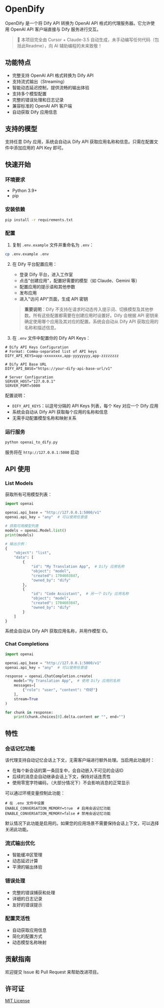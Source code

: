 # OpenDify

OpenDify 是一个将 Dify API 转换为 OpenAI API 格式的代理服务器。它允许使用 OpenAI API 客户端直接与 Dify 服务进行交互。

> 🌟 本项目完全由 Cursor + Claude-3.5 自动生成，未手动编写任何代码（包括此Readme），向 AI 辅助编程的未来致敬！

## 功能特点

- 完整支持 OpenAI API 格式转换为 Dify API
- 支持流式输出（Streaming）
- 智能动态延迟控制，提供流畅的输出体验
- 支持多个模型配置
- 完整的错误处理和日志记录
- 兼容标准的 OpenAI API 客户端
- 自动获取 Dify 应用信息

## 支持的模型

支持任意 Dify 应用，系统会自动从 Dify API 获取应用名称和信息。只需在配置文件中添加应用的 API Key 即可。

## 快速开始

### 环境要求

- Python 3.9+
- pip

### 安装依赖

```bash
pip install -r requirements.txt
```

### 配置

1. 复制 `.env.example` 文件并重命名为 `.env`：
```bash
cp .env.example .env
```

2. 在 Dify 平台配置应用：
   - 登录 Dify 平台，进入工作室
   - 点击"创建应用"，配置好需要的模型（如 Claude、Gemini 等）
   - 配置应用的提示语和其他参数
   - 发布应用
   - 进入"访问 API"页面，生成 API 密钥

   > **重要说明**：Dify 不支持在请求时动态传入提示词、切换模型及其他参数。所有这些配置都需要在创建应用时设置好。Dify 会根据 API 密钥来确定使用哪个应用及其对应的配置。系统会自动从 Dify API 获取应用的名称和描述信息。

3. 在 `.env` 文件中配置你的 Dify API Keys：
```env
# Dify API Keys Configuration
# Format: Comma-separated list of API keys
DIFY_API_KEYS=app-xxxxxxxx,app-yyyyyyyy,app-zzzzzzzz

# Dify API Base URL
DIFY_API_BASE="https://your-dify-api-base-url/v1"

# Server Configuration
SERVER_HOST="127.0.0.1"
SERVER_PORT=5000
```

配置说明：
- `DIFY_API_KEYS`：以逗号分隔的 API Keys 列表，每个 Key 对应一个 Dify 应用
- 系统会自动从 Dify API 获取每个应用的名称和信息
- 无需手动配置模型名称和映射关系

### 运行服务

```bash
python openai_to_dify.py
```

服务将在 `http://127.0.0.1:5000` 启动

## API 使用

### List Models

获取所有可用模型列表：

```python
import openai

openai.api_base = "http://127.0.0.1:5000/v1"
openai.api_key = "any"  # 可以使用任意值

# 获取可用模型列表
models = openai.Model.list()
print(models)

# 输出示例：
{
    "object": "list",
    "data": [
        {
            "id": "My Translation App",  # Dify 应用名称
            "object": "model",
            "created": 1704603847,
            "owned_by": "dify"
        },
        {
            "id": "Code Assistant",  # 另一个 Dify 应用名称
            "object": "model",
            "created": 1704603847,
            "owned_by": "dify"
        }
    ]
}
```

系统会自动从 Dify API 获取应用名称，并用作模型 ID。

### Chat Completions

```python
import openai

openai.api_base = "http://127.0.0.1:5000/v1"
openai.api_key = "any"  # 可以使用任意值

response = openai.ChatCompletion.create(
    model="My Translation App",  # 使用 Dify 应用的名称
    messages=[
        {"role": "user", "content": "你好"}
    ],
    stream=True
)

for chunk in response:
    print(chunk.choices[0].delta.content or "", end="")
```

## 特性

### 会话记忆功能

该代理支持自动记忆会话上下文，无需客户端进行额外处理。当启用此功能时：

- 在每个新会话的第一条回复中，会自动嵌入不可见的会话ID
- 后续的消息会自动继承会话上下文，保持对话连贯性
- 使用零宽字符编码，（大部分情况下）不会影响消息的正常显示

可以通过环境变量控制此功能：

```shell
# 在 .env 文件中设置
ENABLE_CONVERSATION_MEMORY=true  # 启用会话记忆功能
ENABLE_CONVERSATION_MEMORY=false # 禁用会话记忆功能
```

默认情况下此功能是启用的。如果您的应用场景不需要保持会话上下文，可以选择关闭此功能。

### 流式输出优化

- 智能缓冲区管理
- 动态延迟计算
- 平滑的输出体验

### 错误处理

- 完整的错误捕获和处理
- 详细的日志记录
- 友好的错误提示

### 配置灵活性

- 自动获取应用信息
- 简化的配置方式
- 动态模型名称映射

## 贡献指南

欢迎提交 Issue 和 Pull Request 来帮助改进项目。

## 许可证

[MIT License](LICENSE) 